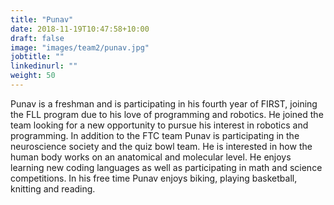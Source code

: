 ```yaml
---
title: "Punav"
date: 2018-11-19T10:47:58+10:00
draft: false
image: "images/team2/punav.jpg"
jobtitle: ""
linkedinurl: ""
weight: 50
---
```


Punav is a freshman and is participating in his fourth year of FIRST, joining the FLL program due to his love of programming and robotics. He joined the team looking for a new opportunity to pursue his interest in robotics and programming. In addition to the FTC team Punav is participating in the neuroscience society and the quiz bowl team. He is interested in how the human body works on an anatomical and molecular level. He enjoys learning new coding languages as well as participating in math and science competitions. In his free time Punav enjoys biking, playing basketball, knitting and reading.



